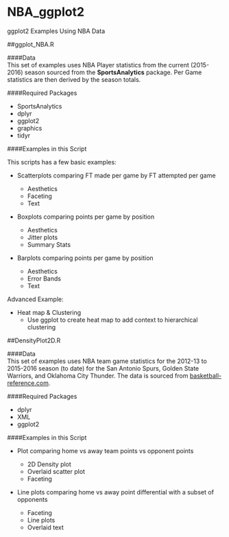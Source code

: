 # NBA_ggplot2
ggplot2 Examples Using NBA Data

##ggplot_NBA.R  

####Data  
This set of examples uses NBA Player statistics from the current (2015-2016) season sourced from the **SportsAnalytics** package.  Per Game statistics are then derived by the season totals.  
  
  
####Required Packages  
  
  - SportsAnalytics  
  - dplyr  
  - ggplot2  
  - graphics  
  - tidyr  
  
  
####Examples in this Script  

This scripts has a few basic examples:  
  
  - Scatterplots comparing FT made per game by FT attempted per game
    - Aesthetics  
    - Faceting  
    - Text  
    
  - Boxplots comparing points per game by position  
    - Aesthetics  
    - Jitter plots  
    - Summary Stats  
    
  - Barplots comparing points per game by position  
    - Aesthetics  
    - Error Bands  
    - Text  
    
Advanced Example:  
  
  - Heat map & Clustering  
    - Use ggplot to create heat map to add context to hierarchical clustering  

##DensityPlot2D.R  
  
####Data  
This set of examples uses NBA team game statistics for the 2012-13 to 2015-2016 season (to date) for the San Antonio Spurs, Golden State Warriors, and Oklahoma City Thunder.  The data is sourced from [basketball-reference.com](http://www.basketball-reference.com/).  
  
  
####Required Packages  
  
  - dplyr  
  - XML  
  - ggplot2  
  
  
####Examples in this Script  

  - Plot comparing home vs away team points vs opponent points  
    - 2D Density plot
    - Overlaid scatter plot  
    - Faceting  
    
  - Line plots comparing home vs away point differential with a subset of opponents  
    - Faceting  
    - Line plots  
    - Overlaid text  





